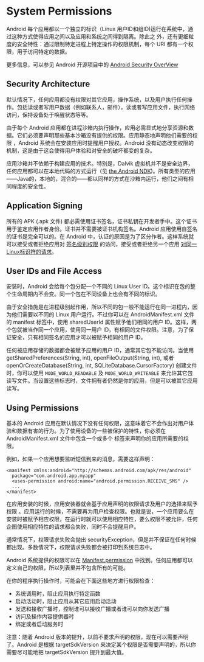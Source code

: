 # System Permissions

Android 每个应用都以一个独立的标识（Linux 用户ID和组ID)运行在系统中，通过这种方式使得应用之间以及应用和系统之间得到隔离。除此之
外，还有更细粒度的安全特性：通过限制特定进程上特定操作的权限机制，每个 URI 都有一个权限，用于访问特定的数据。

更多信息，可以参见 Android 开源项目中的 [Android Security OverView]()

## Security Architecture
默认情况下，任何应用都没有权限对其它应用，操作系统，以及用户执行任何操作。包括读或者写用户数据（例如联系人，邮件），读或者写应用文件，执行网络访问，保持设备处于唤醒状态等等。

由于每个 Android 应用都在进程沙箱内执行操作，应用必需显式地分享资源和数据。它们必须要声明那些基本沙箱没有提供的权限。应用静态地声明他们需要的权限 ，Android 系统会在安装应用时提醒用户授权。Android 没有动态改变权限的机制，这是由于这会使得用户体验和对安全的破坏都变的复杂。

应用沙箱并不依赖于构建应用的技术。特别是，Dalvik 虚拟机并不是安全边界，任何应用都可以在本地代码的方式运行（见 [the Android NDK]())。所有类型的应用——Java的，本地的，混合的——都以同样的方式在沙箱内运行，他们之间有相同程度的安全性。

## Application Signing
所有的 APK (.apk 文件) 都必需使用证书签名，证书私钥在开发者手中。这个证书用于鉴定应用作者身份。证书并不需要被证书机构签名。Android 应用使用自签名的证书是完全可以的。在 Android 中，认证的原因是为了区分作者。这样系统就可以接受或者拒绝应用对 [签名级别权限]() 的访问，接受或者拒绝另一个应用 [对同一Linux标识符的请求]()。

## User IDs and File Access
安装时，Android 会给每个包分配一个不同的 Linux User ID。这个标识在包的整个生命周期内不会变。同一个包在不同设备上也会有不同的标识。

由于安全措施是在进程级别起作用，所以不同的包一般不能运行在同一进程内，因为他们需要以不同的 Linux 用户运行。不过你可以在 AndroidManifest.xml 文件的 manifest 标签中，使用 sharedUserId 属性赋予他们相同的用户 ID。这样，两个包就被当作同一个应用，使用同一用户 ID，有相同的文件权限。注意，为了保证安全，只有相同签名的应用才可以被赋予相同的用户 ID。

任何被应用存储的数据都会被赋予应用的用户 ID，通常其它包不能访问。当使用 getSharedPreferences(String, int), openFileOutput(String, int), 或者 openOrCreateDatabase(String, int, SQLiteDatabase.CursorFactory) 创建文件时，你可以使用 `MODE_WORLD_READABLE` 及 `MODE_WORLD_WRITEABLE` 来允许其它包读写文件。当设置这些标志时，文件拥有者仍然是你的应用，但是可以被其它应用读写。 

## Using Permissions
基本的 Android 应用在默认情况下没有任何权限，这意味着它不会作出对用户体验和数据有害的行为。为了使用设备的一些被保护的特性，你必须在 AndroidManifest.xml 文件中包含一个或多个 <users-permissions> 标签来声明你的应用所需要的权限。

例如，如果一个应用想要监听短信到来的消息，需要这样声明：

```
<manifest xmlns:android="http://schemas.android.com/apk/res/android"
  package="com.android.app.myapp"
  <uses-permission android:name="android.permission.RECEIVE_SMS" />
  ...
</manifest>
```

在应用安装的时候，应用安装器就会基于应用声明的权限请求及用户的选择来赋予权限 。应用运行的时候，不需要再为用户检查权限。也就是说，一个应用要么在安装时被赋予相应权限，在运行时就可以使用相应特性，要么权限不被允许，任何企图使用相应特性的请求都会失败，同时不会提醒用户。

通常情况下，权限请求失败会抛出 securityException，但是并不保证在任何时候都出现。多数情况下，权限请求失败都会被打印到系统日志中。

Android 系统提供的权限可以在 [Manifest.permission]() 中找到。任何应用都可以定义自己的权限，所以列表里并不包含所有的可能。

在你的程序执行操作时，可能会在下面这些地方进行权限检查：
* 系统调用时，阻止应用执行特定函数
* 启动活动时，阻止应用从其它应用启动活动
* 发送和接收广播时，控制谁可以接收广播或者谁可以向你发送广播
* 访问及操作内容提供器时
* 绑定或者启动服务时

注意：随着 Android 版本的提升，以前不要求声明的权限，现在可以需要声明了。Android 是根据 targetSdkVersion 来决定某个权限是否需要声明的，所以你需要尽可能地把 targetSdkVersion 提升到最大值。

